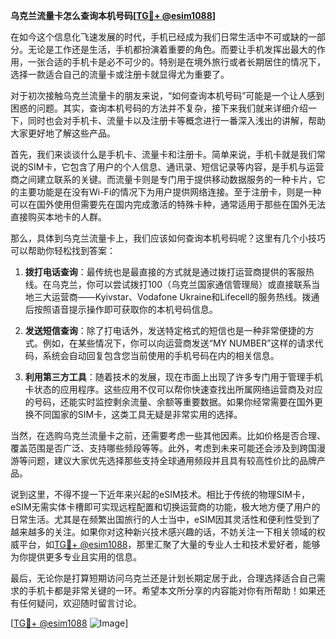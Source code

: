 **乌克兰流量卡怎么查询本机号码[[TG💪+ @esim1088](https://t.me/s/esim1088)]**

在如今这个信息化飞速发展的时代，手机已经成为我们日常生活中不可或缺的一部分。无论是工作还是生活，手机都扮演着重要的角色。而要让手机发挥出最大的作用，一张合适的手机卡是必不可少的。特别是在境外旅行或者长期居住的情况下，选择一款适合自己的流量卡或注册卡就显得尤为重要了。

对于初次接触乌克兰流量卡的朋友来说，“如何查询本机号码”可能是一个让人感到困惑的问题。其实，查询本机号码的方法并不复杂，接下来我们就来详细介绍一下，同时也会对手机卡、流量卡以及注册卡等概念进行一番深入浅出的讲解，帮助大家更好地了解这些产品。

首先，我们来谈谈什么是手机卡、流量卡和注册卡。简单来说，手机卡就是我们常说的SIM卡，它包含了用户的个人信息、通讯录、短信记录等内容，是手机与运营商之间建立联系的关键。而流量卡则是专门用于提供移动数据服务的一种卡片，它的主要功能是在没有Wi-Fi的情况下为用户提供网络连接。至于注册卡，则是一种可以在国外使用但需要先在国内完成激活的特殊卡种，通常适用于那些在国外无法直接购买本地卡的人群。

那么，具体到乌克兰流量卡上，我们应该如何查询本机号码呢？这里有几个小技巧可以帮助你轻松找到答案：

1. **拨打电话查询**：最传统也是最直接的方式就是通过拨打运营商提供的客服热线。在乌克兰，你可以尝试拨打100（乌克兰国家通信管理局）或直接联系当地三大运营商——Kyivstar、Vodafone Ukraine和Lifecell的服务热线。拨通后按照语音提示操作即可获取你的本机号码信息。

2. **发送短信查询**：除了打电话外，发送特定格式的短信也是一种非常便捷的方式。例如，在某些情况下，你可以向运营商发送“MY NUMBER”这样的请求代码，系统会自动回复包含您当前使用的手机号码在内的相关信息。

3. **利用第三方工具**：随着技术的发展，现在市面上出现了许多专门用于管理手机卡状态的应用程序。这些应用不仅可以帮你快速查找出所属网络运营商及对应的号码，还能实时监控剩余流量、余额等重要数据。如果你经常需要在国外更换不同国家的SIM卡，这类工具无疑是非常实用的选择。

当然，在选购乌克兰流量卡之前，还需要考虑一些其他因素。比如价格是否合理、覆盖范围是否广泛、支持哪些频段等等。此外，考虑到未来可能还会涉及到跨国漫游等问题，建议大家优先选择那些支持全球通用频段并且具有较高性价比的品牌产品。

说到这里，不得不提一下近年来兴起的eSIM技术。相比于传统的物理SIM卡，eSIM无需实体卡槽即可实现远程配置和切换运营商的功能，极大地方便了用户的日常生活。尤其是在频繁出国旅行的人士当中，eSIM因其灵活性和便利性受到了越来越多的关注。如果你对这种新兴技术感兴趣的话，不妨关注一下相关领域的权威平台，如[TG💪+ @esim1088](https://t.me/s/esim1088)，那里汇聚了大量的专业人士和技术爱好者，能够为你提供更多专业且实用的信息。

最后，无论你是打算短期访问乌克兰还是计划长期定居于此，合理选择适合自己需求的手机卡都是非常关键的一环。希望本文所分享的内容能对你有所帮助！如果还有任何疑问，欢迎随时留言讨论。

[[TG💪+ @esim1088](https://t.me/s/esim1088) ![Image](https://i.postimg.cc/4NQfJmqS/Snipaste-2025-05-13-00-14-12.png)]